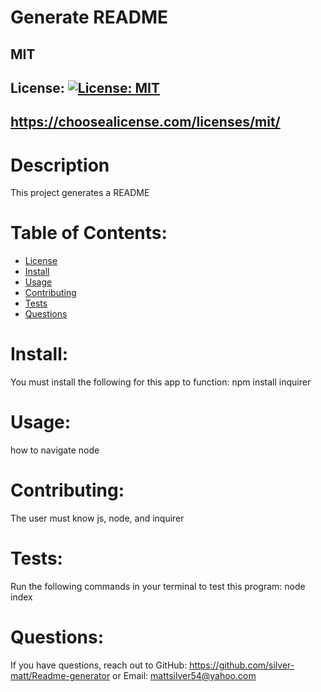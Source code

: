
  
  # Generate README
  ## MIT
  ## License: [![License: MIT](https://img.shields.io/badge/License-MIT-yellow.svg)](https://opensource.org/licenses/MIT)
  ## https://choosealicense.com/licenses/mit/

  # Description 
  This project generates a README
  # Table of Contents:
  * [License](#License)
  * [Install](#Install)
  * [Usage](#Usage)
  * [Contributing](#Contributing)
  * [Tests](#Tests)
  * [Questions](#Questions)

  # Install:
  You must install the following for this app to function: npm install inquirer

  # Usage:
  how to navigate node 

  # Contributing:
  The user must know js, node, and inquirer

  # Tests:
  Run the following commands in your terminal to test this program: node index

  # Questions:
  If you have questions, reach out to 
  GitHub: https://github.com/silver-matt/Readme-generator
  or
  Email: mattsilver54@yahoo.com

